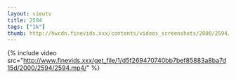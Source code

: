 ```yaml
--- 
layout: sieutv
title: 2594
tags: ["1k"]
thumb: http://hwcdn.finevids.xxx/contents/videos_screenshots/2000/2594/preview.mp4.jpg
---
```

{% include video src="http://www.finevids.xxx/get_file/1/d5f269470740bb7bef85883a8ba7d15d/2000/2594/2594.mp4/" %} 
